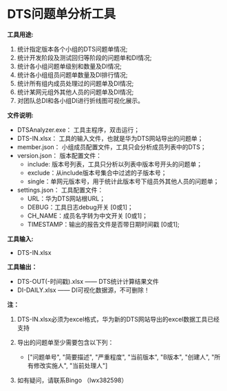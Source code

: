 # DTS问题单分析工具

__工具用途:__
1.	统计指定版本各个小组的DTS问题单情况;
2.	统计开发阶段及测试回归等阶段的问题单和DI情况;
3.	统计各小组问题单级别和数量及DI情况;
4.	统计各小组组员问题单数量及DI排行情况;
5.	统计所有组内成员处理过的问题单及DI情况;
6.	统计某网元组外其他人员的问题单及DI情况;
7.	对团队总DI和各小组DI进行折线图可视化展示。

__文件说明:__
* DTSAnalyzer.exe： 工具主程序，双击运行； 
* DTS-IN.xlsx： 工具的输入文件，也就是华为DTS网站导出的问题单；
* member.json： 小组成员配置文件，工具只会分析成员列表中的DTS；
* version.json： 版本配置文件：
     - include: 版本号列表，工具只分析以列表中版本号开头的问题单；
     - exclude：从include版本号集合中过滤的子版本号；
     - single：单网元版本号，用于统计此版本号下组员外其他人员的问题单；
* settings.json： 工具配置文件：
     - URL：华为DTS网站根URL；
     - DEBUG：工具日志debug开关                 [0或1]；
     - CH_NAME：成员名字转为中文开关             [0或1]；
     - TIMESTAMP：输出的报告文件是否带日期时间戳  [0或1];

__工具输入:__
* DTS-IN.xlsx

__工具输出：__
* DTS-OUT(-时间戳).xlsx   —— DTS统计计算结果文件
* DI-DAILY.xlsx           —— DI可视化数据源，不可删除！

__注：__
1.	DTS-IN.xlsx必须为excel格式，华为新的DTS网站导出的excel数据工具已经支持

2.	导出的问题单至少需要包含以下列：
    - ["问题单号", "简要描述", "严重程度", "当前版本", "B版本", "创建人", "所有修改实施人", "当前处理人"] 
 
3.	如有疑问，请联系Bingo （lwx382598）

